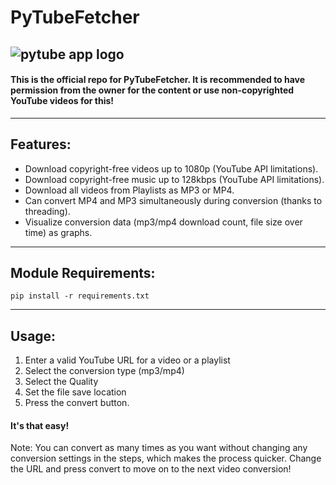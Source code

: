 # PyTubeFetcher
![pytube app logo](https://github.com/para-casual/pytube-gui/assets/75636044/c94fd05e-cc16-4cbb-80b7-9496b5da3d86)
---
#### This is the official repo for PyTubeFetcher. It is recommended to have permission from the owner for the content or use non-copyrighted YouTube videos for this!
---
## Features:
- Download copyright-free videos up to 1080p (YouTube API limitations).
- Download copyright-free music up to 128kbps (YouTube API limitations).
- Download all videos from Playlists as MP3 or MP4.
- Can convert MP4 and MP3 simultaneously during conversion (thanks to threading).
- Visualize conversion data (mp3/mp4 download count, file size over time) as graphs.
---
## Module Requirements:
```
pip install -r requirements.txt
```
---
## Usage:
1. Enter a valid YouTube URL for a video or a playlist
2. Select the conversion type (mp3/mp4)
3. Select the Quality
4. Set the file save location
5. Press the convert button.
#### It's that easy!

Note: You can convert as many times as you want without changing any conversion settings in the steps, which makes the process quicker. Change the URL and press convert to move on to the next video conversion!

